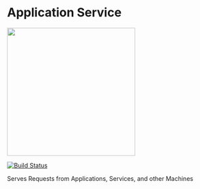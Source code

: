 Application Service
==============================================

[<img src="https://raw.githubusercontent.com/RedRoma/Aroma/develop/Graphics/Logo.png" width="300">](https://github.com/RedRoma/Aroma)

[![Build Status](http://jenkins.sirwellington.tech/view/Aroma/job/Application%20Service/badge/icon)](http://jenkins.sirwellington.tech/view/Aroma/job/Application%20Service/)

Serves Requests from Applications, Services, and other Machines
